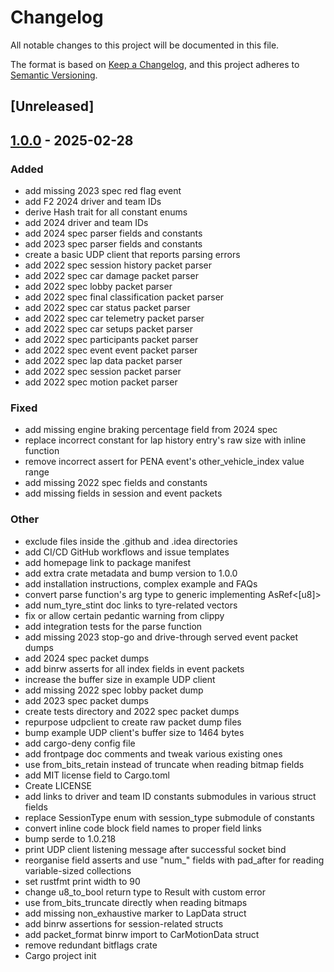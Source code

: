 # Changelog

All notable changes to this project will be documented in this file.

The format is based on [Keep a Changelog](https://keepachangelog.com/en/1.0.0/),
and this project adheres to [Semantic Versioning](https://semver.org/spec/v2.0.0.html).

## [Unreleased]

## [1.0.0](https://github.com/maciejpedzich/f1-game-packet-parser/releases/tag/v1.0.0) - 2025-02-28

### Added

- add missing 2023 spec red flag event
- add F2 2024 driver and team IDs
- derive Hash trait for all constant enums
- add 2024 driver and team IDs
- add 2024 spec parser fields and constants
- add 2023 spec parser fields and constants
- create a basic UDP client that reports parsing errors
- add 2022 spec session history packet parser
- add 2022 spec car damage packet parser
- add 2022 spec lobby packet parser
- add 2022 spec final classification packet parser
- add 2022 spec car status packet parser
- add 2022 spec car telemetry packet parser
- add 2022 spec car setups packet parser
- add 2022 spec participants packet parser
- add 2022 spec event event packet parser
- add 2022 spec lap data packet parser
- add 2022 spec session packet parser
- add 2022 spec motion packet parser

### Fixed

- add missing engine braking percentage field from 2024 spec
- replace incorrect constant for lap history entry's raw size with inline function
- remove incorrect assert for PENA event's other_vehicle_index value range
- add missing 2022 spec fields and constants
- add missing fields in session and event packets

### Other

- exclude files inside the .github and .idea directories
- add CI/CD GitHub workflows and issue templates
- add homepage link to package manifest
- add extra crate metadata and bump version to 1.0.0
- add installation instructions, complex example and FAQs
- convert parse function's arg type to generic implementing AsRef<[u8]>
- add num_tyre_stint doc links to tyre-related vectors
- fix or allow certain pedantic warning from clippy
- add integration tests for the parse function
- add missing 2023 stop-go and drive-through served event packet dumps
- add 2024 spec packet dumps
- add binrw asserts for all index fields in event packets
- increase the buffer size in example UDP client
- add missing 2022 spec lobby packet dump
- add 2023 spec packet dumps
- create tests directory and 2022 spec packet dumps
- repurpose udpclient to create raw packet dump files
- bump example UDP client's buffer size to 1464 bytes
- add cargo-deny config file
- add frontpage doc comments and tweak various existing ones
- use from_bits_retain instead of truncate when reading bitmap fields
- add MIT license field to Cargo.toml
- Create LICENSE
- add links to driver and team ID constants submodules in various struct fields
- replace SessionType enum with session_type submodule of constants
- convert inline code block field names to proper field links
- bump serde to 1.0.218
- print UDP client listening message after successful socket bind
- reorganise field asserts and use "num_" fields with pad_after for reading variable-sized collections
- set rustfmt print width to 90
- change u8_to_bool return type to Result with custom error
- use from_bits_truncate directly when reading bitmaps
- add missing non_exhaustive marker to LapData struct
- add binrw assertions for session-related structs
- add packet_format binrw import to CarMotionData struct
- remove redundant bitflags crate
- Cargo project init
